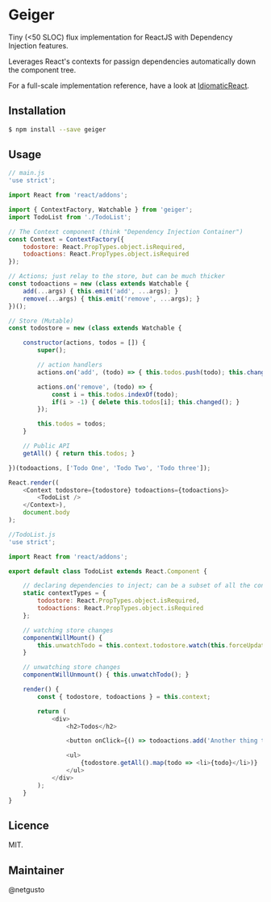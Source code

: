 # Geiger
Tiny (<50 SLOC) flux implementation for ReactJS with Dependency Injection features.

Leverages React's contexts for passign dependencies automatically down the component tree.

For a full-scale implementation reference, have a look at [IdiomaticReact](https://github.com/netgusto/IdiomaticReact).

## Installation

```bash
$ npm install --save geiger
```

## Usage

```javascript
// main.js
'use strict';

import React from 'react/addons';

import { ContextFactory, Watchable } from 'geiger';
import TodoList from './TodoList';

// The Context component (think "Dependency Injection Container")
const Context = ContextFactory({
    todostore: React.PropTypes.object.isRequired,
    todoactions: React.PropTypes.object.isRequired
});

// Actions; just relay to the store, but can be much thicker
const todoactions = new (class extends Watchable {
    add(...args) { this.emit('add', ...args); }
    remove(...args) { this.emit('remove', ...args); }
})();

// Store (Mutable)
const todostore = new (class extends Watchable {

    constructor(actions, todos = []) {
        super();

        // action handlers
        actions.on('add', (todo) => { this.todos.push(todo); this.changed(); });

        actions.on('remove', (todo) => {
            const i = this.todos.indexOf(todo);
            if(i > -1) { delete this.todos[i]; this.changed(); }
        });

        this.todos = todos;
    }

    // Public API
    getAll() { return this.todos; }

})(todoactions, ['Todo One', 'Todo Two', 'Todo three']);

React.render((
    <Context todostore={todostore} todoactions={todoactions}>
        <TodoList />
    </Context>),
    document.body
);
```

```javascript
//TodoList.js
'use strict';

import React from 'react/addons';

export default class TodoList extends React.Component {

    // declaring dependencies to inject; can be a subset of all the context
    static contextTypes = {
        todostore: React.PropTypes.object.isRequired,
        todoactions: React.PropTypes.object.isRequired
    };

    // watching store changes
    componentWillMount() {
        this.unwatchTodo = this.context.todostore.watch(this.forceUpdate.bind(this));
    }

    // unwatching store changes
    componentWillUnmount() { this.unwatchTodo(); }

    render() {
        const { todostore, todoactions } = this.context;

        return (
            <div>
                <h2>Todos</h2>

                <button onClick={() => todoactions.add('Another thing to do !')}>Add todo</button>

                <ul>
                    {todostore.getAll().map(todo => <li>{todo}</li>)}
                </ul>
            </div>
        );
    }
}

```

## Licence

MIT.

## Maintainer

@netgusto
